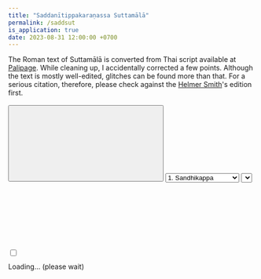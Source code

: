 ```yaml
---
title: "Saddanītippakaraṇassa Suttamālā"
permalink: /saddsut
is_application: true
date: 2023-08-31 12:00:00 +0700
---
```


The Roman text of Suttamālā is converted from Thai script available at [Palipage](https://sites.google.com/view/palipage). While cleaning up, I accidentally corrected a few points. Although the text is mostly well-edited, glitches can be found more than that. For a serious citation, therefore, please check against the [Helmer Smith](https://archive.org/details/SaddanitiAggavamsasPaliGrammar03)'s edition first.

<div id="toolbar" style="padding-bottom:10px;padding-top:3px;z-index:10;">
<span class="toolbarbg">
<button onClick="bcUtil.toggleToolBar(saddsutReader);"><svg class="icon"><use xlink:href="/assets/fontawesome/custom.svg#window-maximize"></use></svg></button>
<select id="chapterselector" onChange="saddsutReader.goChapter();">
<option value="1">1. Sandhikappa</option>
<option value="2">2. Nāmakappa</option>
<option value="3">3. Kārakakappa</option>
<option value="4">4. Samāsakappa</option>
<option value="5">5. Taddhitakappa</option>
<option value="6">6. Ākhyātakappa</option>
<option value="7">7. Kitakappa</option>
<option value="8">8. Catupadavibhāga</option>
<option value="9">9. Pāḷinayādisaṅgaha</option>
</select>
<select id="suttaselector" title="Sutta number to go" onChange="saddsutReader.goSutta();"></select>
<label for="onlyformulas" title="Show only sutta heads"><input type="checkbox" id="onlyformulas" onClick="saddsutReader.updateDisplay();"><svg class="icon"><use xlink:href="/assets/fontawesome/custom.svg#heading"></use></svg></label>
</span>
</div>
<div id="textdisplay" class="textdisplay">Loading... (please wait)</div>
<script src="/assets/js/saddsutreader.js"></script>
<script src="/assets/js/pako_inflate.min.js"></script>
<script>
saddsutReader.util = bcUtil;
saddsutReader.loadText();
</script>

